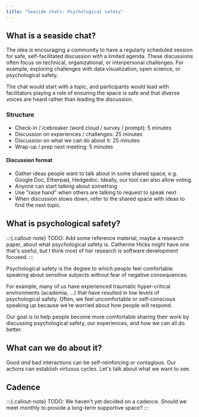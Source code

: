 ```yaml
---
title: "Seaside chats: Psychological safety"
---
```


## What is a seaside chat?

The idea is encouraging a community to have a regularly scheduled session for
safe, self-facilitated discussion with a limited agenda.
These discussions often focus on technical, organizational, or interpersonal challenges.
For example, exploring challenges with data visualization, open science, or psychological safety.

The chat would start with a topic, and participants would lead with facilitators playing
a role of ensuring the space is safe and that diverse voices are heard rather than
leading the discussion.


### Structure

* Check-in / icebreaker (word cloud / survey / prompt): 5 minutes
* Discussion on experiences / challenges: 25 minutes
* Discussion on what we can do about it: 25 minutes
* Wrap-up / prep next meeting: 5 minutes


#### Discussion format

* Gather ideas people want to talk about in some shared space, e.g. Google Doc,
  Etherpad, Hedgedoc. Ideally, our tool can also allow voting.
* Anyone can start talking about something
* Use "raise hand" when others are talking to request to speak next
* When discussion slows down, refer to the shared space with ideas to find the next
  topic.


## What is psychological safety?

:::{.callout-note}
TODO: Add some reference material, maybe a research paper, about what psychological
safety is. Catherine Hicks might have one that's useful, but I think most of her
research is software development focused.
:::

Psychological safety is the degree to which people feel comfortable speaking about
sensitive subjects without fear of negative consequences.

For example, many of us have experienced traumatic hyper-critical environments
(academia, ...) that have resulted in low levels of psychological safety. Often, we feel
uncomfortable or self-conscious speaking up because we're worried about how people will
respond.

Our goal is to help people become more comfortable sharing their work by discussing
psychological safety, our experiences, and how we can all do better.


## What can we do about it?

Good _and_ bad interactions can be self-reinforcing or contagious. Our actions can
establish virtuous cycles. Let's talk about what we want to see.


## Cadence

:::{.callout-note}
TODO: We haven't yet decided on a cadence. Should we meet monthly to provide a long-term
supportive space?
:::
